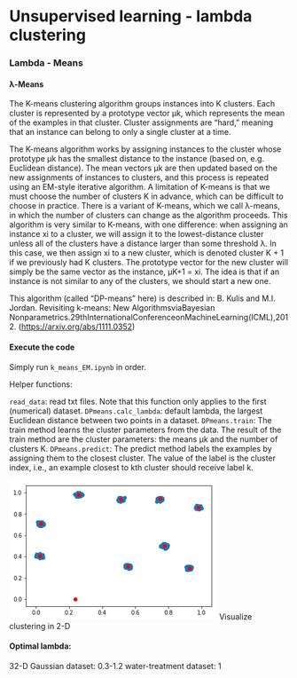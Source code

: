 # Unsupervised learning - lambda clustering

### Lambda - Means
#### λ-Means
The K-means clustering algorithm groups instances into K clusters. Each cluster is represented by a prototype vector μk, which represents the mean of the examples in that cluster. Cluster assignments are “hard,” meaning that an instance can belong to only a single cluster at a time.

The K-means algorithm works by assigning instances to the cluster whose prototype μk has the smallest distance to the instance (based on, e.g. Euclidean distance). The mean vectors μk are then updated based on the new assignments of instances to clusters, and this process is repeated using an EM-style iterative algorithm.
A limitation of K-means is that we must choose the number of clusters K in advance, which can be difficult to choose in practice. There is a variant of K-means, which we call λ-means, in which the number of clusters can change as the algorithm proceeds. This algorithm is very similar to K-means, with one difference: when assigning an instance xi to a cluster, we will assign it to the lowest-distance cluster unless all of the clusters have a distance larger than some threshold λ. In this case, we then assign xi to a new cluster, which is denoted cluster K + 1 if we previously had K clusters. The prototype vector for the new cluster will simply be the same vector as the instance, μK+1 = xi. The idea is that if an instance is not similar to any of the clusters, we should start a new one.

This algorithm (called “DP-means” here) is described in: B. Kulis and M.I. Jordan. Revisiting k-means: New AlgorithmsviaBayesian Nonparametrics.29thInternationalConferenceonMachineLearning(ICML),2012.
(https://arxiv.org/abs/1111.0352)


#### Execute the code
Simply run `k_means_EM.ipynb` in order.

Helper functions:

`read_data`: read txt files. Note that this function only applies to the first (numerical) dataset.
`DPmeans.calc_lambda`: default lambda, the largest Euclidean distance between two points in a dataset.
`DPmeans.train`: The train method learns the cluster parameters from the data. The result of the train method are the cluster parameters: the means μk and the number of clusters K.
`DPmeans.predict`: The predict method labels the examples by assigning them to the closest cluster. The value of the label is the cluster index, i.e., an example closest to kth cluster should receive label k.


![2d_visual](https://github.com/yanb514/ML_programming_assignments/blob/master/4_unsupervised_learning/2d_visual.png)
Visualize clustering in 2-D

#### Optimal lambda:
32-D Gaussian dataset: 0.3-1.2
water-treatment dataset: 1

